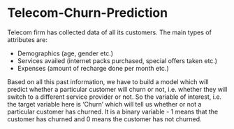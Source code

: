 # Telecom-Churn-Prediction


Telecom firm has collected data of all its customers. 
The main types of attributes are:
<ul>
  <li> Demographics (age, gender etc.)</li>
  <li> Services availed (internet packs purchased, special offers taken etc.)</li>
  <li> Expenses (amount of recharge done per month etc.)</li>
</ul>

Based on all this past information, we have to build a model which will predict whether a particular customer will churn or not, i.e. whether they will switch to a different service provider or not. 
So the variable of interest, i.e. the target variable here is ‘Churn’ which will tell us whether or not a particular customer has churned. 
It is a binary variable - 1 means that the customer has churned and 0 means the customer has not churned.
